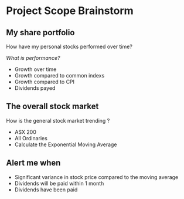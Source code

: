 # Project Scope Brainstorm

## My share portfolio

How have my personal stocks performed over time? 

*What is performance?*
- Growth over time
- Growth compared to common indexs
- Growth compared to CPI
- Dividends payed 

## The overall stock market
How is the general stock market trending ? 
- ASX 200
- All Ordinaries
- Calculate the Exponential Moving Average

## Alert me when
- Significant variance in stock price compared to the moving average
- Dividends will be paid within 1 month
- Dividends have been paid

